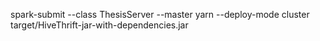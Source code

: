 spark-submit --class ThesisServer --master yarn --deploy-mode cluster target/HiveThrift-jar-with-dependencies.jar